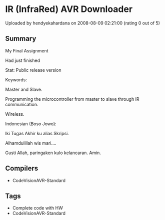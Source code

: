 # IR (InfraRed) AVR Downloader

Uploaded by hendyekahardana on 2008-08-09 02:21:00 (rating 0 out of 5)

## Summary

My Final Assignment  

Had just finished  

Stat: Public release version


Keywords:  

Master and Slave.  

Programming the microcontroller from master to slave through IR communication.  

Wireless.


Indonesian (Boso Jowo):  

Iki Tugas Akhir ku alias Skripsi.  

Alhamdulillah wis mari....  

Gusti Allah, paringaken kulo kelancaran. Amin.

## Compilers

- CodeVisionAVR-Standard

## Tags

- Complete code with HW
- CodeVisionAVR-Standard

